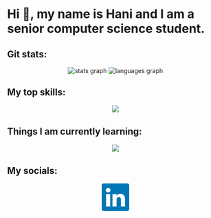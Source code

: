 # Hi 👋, my name is Hani and I am a senior computer science student.
## Git stats:
<div align="center">
  <img src="https://github-readme-stats.vercel.app/api?username=hani0101&hide_title=false&hide_rank=false&show_icons=true&include_all_commits=true&count_private=true&disable_animations=false&theme=transparent&locale=en&hide_border=false" height="150" alt="stats graph"  />
  <img src="https://github-readme-stats.vercel.app/api/top-langs?username=hani0101&locale=en&hide_title=false&layout=compact&card_width=320&langs_count=5&theme=transparent&hide_border=false&hide=Jupyter%20Notebook" height="150" alt="languages graph"  />
</div>


<h2>My top skills: </h2>
<p align="center">
  <a href="https://skillicons.dev">
    <img src="https://skillicons.dev/icons?i=git,cpp,py,react,html,css,js,tailwind,cs,dotnet,ts,obsidian,materialui,bootstrap" />
  </a>
</p>
<h2>Things I am currently learning:</h2>
<p align="center">
  <a href="https://skillicons.dev">
    <img src="https://skillicons.dev/icons?i=angular,blender,figma,docker,unity" />
  </a>
</p>
<h2>My socials:</h2>
<p align="center">
<a href="https://www.linkedin.com/in/hani-abdel-ghani-612a9623b/">
  <img src="https://raw.githubusercontent.com/CLorant/readme-social-icons/main/large/colored/linkedin.svg" alt="linkedin Icon" />
</a>
</p>
